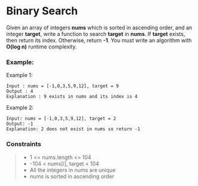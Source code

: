 # Binary Search

Given an array of integers **nums** which is sorted in ascending order, and an integer **target**, write a function to search **target** in **nums**. If **target** exists, then return its index. Otherwise, return **-1**.
You must write an algorithm with **O(log n)** runtime complexity.

### Example:
Example 1:
    
    Input : nums = [-1,0,3,5,9,12], target = 9
    Output : 4
    Explanation : 9 exists in nums and its index is 4
Example 2:

    Input: nums = [-1,0,3,5,9,12], target = 2
    Output: -1
    Explanation: 2 does not exist in nums so return -1
### Constraints

>- 1 <= nums.length <= 104
>- -104 < nums[i], target < 104
>- All the integers in nums are unique
>- nums is sorted in ascending order
